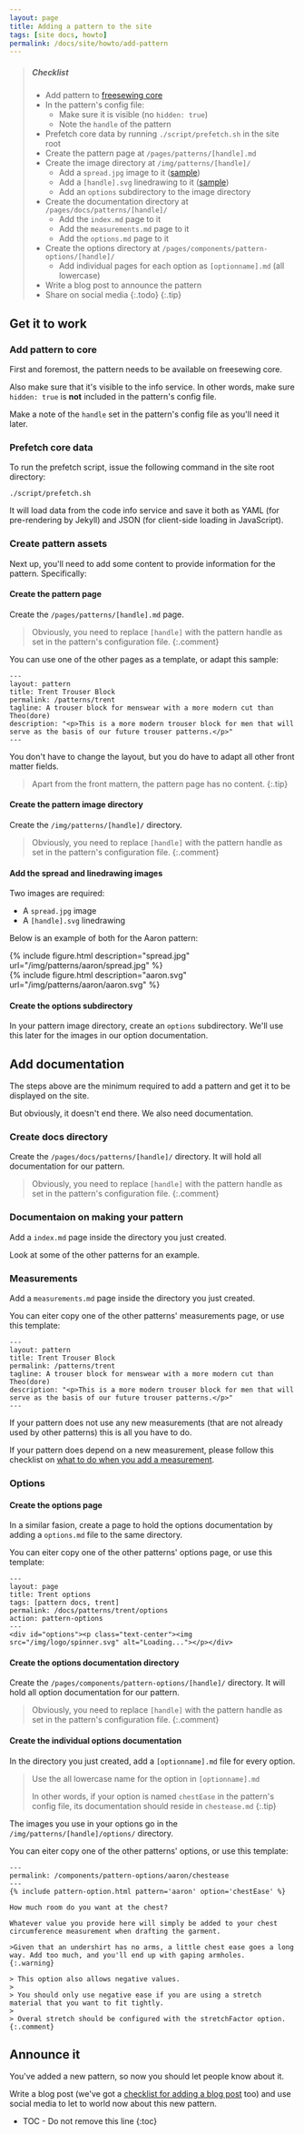 ```yaml
---
layout: page
title: Adding a pattern to the site
tags: [site docs, howto]
permalink: /docs/site/howto/add-pattern
---
```


> <h5>Checklist</h5>
> 
>   - Add pattern to [freesewing core](https://github.com/freesewing/core)
>   - In the pattern's config file:
>     - Make sure it is visible (no `hidden: true`)
>     - Note the `handle` of the pattern
>   - Prefetch core data by running `./script/prefetch.sh` in the site root
>   - Create the pattern page at `/pages/patterns/[handle].md`
>   - Create the image directory at `/img/patterns/[handle]/`
>     - Add a `spread.jpg` image to it ([sample](/img/patterns/aaron/spread.jpg))
>     - Add a `[handle].svg` linedrawing to it ([sample](/img/patterns/aaron/aaron.svg))
>     - Add an `options` subdirectory to the image directory
>   - Create the documentation directory at `/pages/docs/patterns/[handle]/`
>     - Add the `index.md` page to it
>     - Add the `measurements.md` page to it
>     - Add the `options.md` page to it
>   - Create the options directory at `/pages/components/pattern-options/[handle]/`
>     - Add individual pages for each option as `[optionname].md` (all lowercase)
>   - Write a blog post to announce the pattern
>   - Share on social media
> {:.todo}
{:.tip}

## Get it to work

### Add pattern to core

First and foremost, the pattern needs to be available on freesewing core.

Also make sure that it's visible to the info service. In other words, make sure `hidden: true` is **not** included in the pattern's config file.

Make a note of the `handle` set in the pattern's config file as you'll need it later.

### Prefetch core data

To run the prefetch script, issue the following command in the site root directory:

```
./script/prefetch.sh
```

It will load data from the code info service and save it both as YAML (for pre-rendering by Jekyll)
and JSON (for client-side loading in JavaScript).

### Create pattern assets

Next up, you'll need to add some content to provide information for the pattern. 
Specifically:

#### Create the pattern page

Create the `/pages/patterns/[handle].md` page. 

> Obviously, you need to replace `[handle]` with the pattern handle as set in the
> pattern's configuration file.
{:.comment}

You can use one of the other pages as a template, or adapt this sample:

```
---
layout: pattern
title: Trent Trouser Block
permalink: /patterns/trent
tagline: A trouser block for menswear with a more modern cut than Theo(dore)
description: "<p>This is a more modern trouser block for men that will serve as the basis of our future trouser patterns.</p>"
---
```

You don't have to change the layout, but you do have to adapt all other front matter fields.

> Apart from the front mattern, the pattern page has no content.
{:.tip}

#### Create the pattern image directory

Create the `/img/patterns/[handle]/` directory.

> Obviously, you need to replace `[handle]` with the pattern handle as set in the
> pattern's configuration file.
{:.comment}

#### Add the spread and linedrawing images

Two images are required:

 - A `spread.jpg` image
 - A `[handle].svg` linedrawing

Below is an example of both for the Aaron pattern:

<div class="row">
<div class="col-sm-6">
{% include figure.html 
    description="spread.jpg"
    url="/img/patterns/aaron/spread.jpg"
%}
</div>
<div class="col-sm-6">
{% include figure.html 
    description="aaron.svg"
    url="/img/patterns/aaron/aaron.svg"
%}
</div>
</div>

#### Create the options subdirectory

In your pattern image directory, create an `options` subdirectory. We'll use this later for the images in our option documentation.

## Add documentation

The steps above are the minimum required to add a pattern and get it to be displayed on the site.

But obviously, it doesn't end there. We also need documentation.

### Create docs directory

Create the `/pages/docs/patterns/[handle]/` directory. It will hold all documentation for our pattern.

> Obviously, you need to replace `[handle]` with the pattern handle as set in the
> pattern's configuration file.
{:.comment}

### Documentaion on making your pattern

Add a `index.md` page inside the directory you just created.

Look at some of the other patterns for an example.

### Measurements

Add a `measurements.md` page inside the directory you just created.

You can eiter copy one of the other patterns' measurements page, or use this template:

```
---
layout: pattern
title: Trent Trouser Block
permalink: /patterns/trent
tagline: A trouser block for menswear with a more modern cut than Theo(dore)
description: "<p>This is a more modern trouser block for men that will serve as the basis of our future trouser patterns.</p>"
---
```

If your pattern does not use any new measurements (that are not already used by other patterns) this is all you have to do.

If your pattern does depend on a new measurement, please follow this checklist on [what to do when you add a measurement](./add-measurement).


### Options

#### Create the options page

In a similar fasion, create a page to hold the options documentation by adding a `options.md` file to the same directory.

You can eiter copy one of the other patterns' options page, or use this template:

```
---
layout: page
title: Trent options
tags: [pattern docs, trent]
permalink: /docs/patterns/trent/options
action: pattern-options
---
<div id="options"><p class="text-center"><img src="/img/logo/spinner.svg" alt="Loading..."></p></div>
```

#### Create the options documentation directory

Create the `/pages/components/pattern-options/[handle]/` directory. It will hold all option documentation for our pattern.

> Obviously, you need to replace `[handle]` with the pattern handle as set in the
> pattern's configuration file.
{:.comment}

#### Create the individual options documentation

In the directory you just created, add a `[optionname].md` file for every option.

> Use the all lowercase name for the option in `[optionname].md`
> 
> In other words, if your option is named `chestEase` in the pattern's config file, its documentation should reside in `chestease.md`
{:.tip}

The images you use in your options go in the `/img/patterns/[handle]/options/` directory.


You can eiter copy one of the other patterns' options, or use this template:

```
---
permalink: /components/pattern-options/aaron/chestease
---
{% include pattern-option.html pattern='aaron' option='chestEase' %}

How much room do you want at the chest?

Whatever value you provide here will simply be added to your chest circumference measurement when drafting the garment.

>Given that an undershirt has no arms, a little chest ease goes a long way. Add too much, and you'll end up with gaping armholes.
{:.warning}

> This option also allows negative values.
>
> You should only use negative ease if you are using a stretch material that you want to fit tightly.
>
> Overal stretch should be configured with the stretchFactor option.
{:.comment}
```

## Announce it

You've added a new pattern, so now you should let people know about it.

Write a blog post (we've got a [checklist for adding a blog post](./add-post) too) and use social media to let to world now about this new pattern.

* TOC - Do not remove this line
{:toc}
